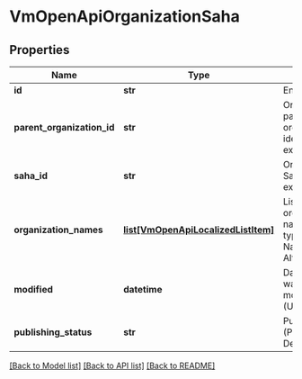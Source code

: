 # VmOpenApiOrganizationSaha

## Properties
Name | Type | Description | Notes
------------ | ------------- | ------------- | -------------
**id** | **str** | Entity identifier. | [optional] 
**parent_organization_id** | **str** | Organizations parent organization identifier if exists. | [optional] 
**saha_id** | **str** | Organizations Saha identifier if exists. | [optional] 
**organization_names** | [**list[VmOpenApiLocalizedListItem]**](VmOpenApiLocalizedListItem.md) | List of organization names. Possible type values are: Name, AlternativeName. | [optional] 
**modified** | **datetime** | Date when item was modified/created (UTC). | [optional] 
**publishing_status** | **str** | Publishing status (Published or Deleted). | [optional] 

[[Back to Model list]](../README.md#documentation-for-models) [[Back to API list]](../README.md#documentation-for-api-endpoints) [[Back to README]](../README.md)

